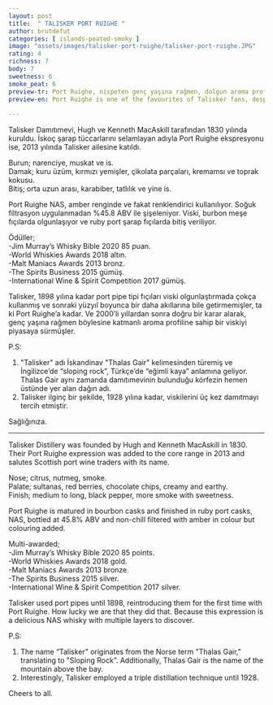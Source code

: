 ```yaml
---
layout: post
title:  " TALISKER PORT RUIGHE "
author: brutdefut
categories: [ islands-peated-smoky ]
image: "assets/images/talisker-port-ruighe/talisker-port-ruighe.JPG"
rating: 4
richness: 7
body: 7
sweetness: 6
smoke_peat: 6
preview-tr: Port Ruighe, nispeten genç yaşına rağmen, dolgun aroma profili ile Talisker fanlarının favorilerinden.                     
preview-en: Port Ruighe is one of the favourites of Talisker fans, despite its relatively young age.                
     
---
```


Talisker Damıtımevi, Hugh ve Kenneth MacAskill tarafından 1830 yılında kuruldu. İskoç şarap tüccarlarını selamlayan adıyla Port Ruighe ekspresyonu ise, 2013 yılında Talisker ailesine katıldı. 

Burun; narenciye, muskat ve is.   
Damak; kuru üzüm, kırmızı yemişler, çikolata parçaları, kremamsı ve toprak kokusu.  
Bitiş; orta uzun arası, karabiber, tatlılık ve yine is.    

Port Ruighe NAS, amber renginde ve fakat renklendirici kullanılıyor. Soğuk filtrasyon uygulanmadan %45.8 ABV ile şişeleniyor. Viski, burbon meşe fıçılarda olgunlaşıyor ve ruby port şarap fıçılarda bitiş veriliyor.  

Ödüller;  
-Jim Murray’s Whisky Bible 2020 85 puan.  
-World Whiskies Awards 2018 altın.  
-Malt Maniacs Awards 2013 bronz.  
-The Spirits Business 2015 gümüş.   
-International Wine & Spirit Competition 2017 gümüş.   

Talisker, 1898 yılına kadar port pipe tipi fıçıları viski olgunlaştırmada çokça kullanmış ve sonraki yüzyıl boyunca bir daha akıllarına bile getirmemişler, ta ki Port Ruighe’a kadar. Ve 2000’li yıllardan sonra doğru bir karar alarak, genç yaşına rağmen böylesine katmanlı aroma profiline sahip bir viskiyi piyasaya sürmüşler.   

P.S:   
1. "Talisker" adı İskandinav "Thalas Gair" kelimesinden türemiş ve İngilizce’de “sloping rock”, Türkçe’de “eğimli kaya” anlamına geliyor. Thalas Gair aynı zamanda damıtımevinin bulunduğu körfezin hemen üstünde yer alan dağın adı.   
2. Talisker ilginç bir şekilde, 1928 yılına kadar, viskilerini üç kez damıtmayı tercih etmiştir.   

Sağlığınıza.

-----------------------------------------------

<p id="english"></p>

Talisker Distillery was founded by Hugh and Kenneth MacAskill in 1830. Their Port Ruighe expression was added to the core range in 2013 and salutes Scottish port wine traders with its name.  

Nose; citrus, nutmeg, smoke.  
Palate; sultanas, red berries, chocolate chips, creamy and earthy.  
Finish; medium to long, black pepper, more smoke with sweetness.   

Port Ruighe is matured in bourbon casks and finished in ruby port casks, NAS, bottled at 45.8% ABV and non-chill filtered with amber in colour but colouring added.  

Multi-awarded;  
-Jim Murray’s Whisky Bible 2020 85 points.  
-World Whiskies Awards 2018 gold.  
-Malt Maniacs Awards 2013 bronze.   
-The Spirits Business 2015 silver.   
-International Wine & Spirit Competition 2017 silver.   

Talisker used port pipes until 1898, reintroducing them for the first time with Port Ruighe. How lucky we are that they did that. Because this expression is a delicious NAS whisky with multiple layers to discover.  

P.S:  
1. The name “Talisker" originates from the Norse term "Thalas Gair," translating to "Sloping Rock”. Additionally, Thalas Gair is the name of the mountain above the bay.   
2. Interestingly, Talisker employed a triple distillation technique until 1928.  

Cheers to all.  


  
